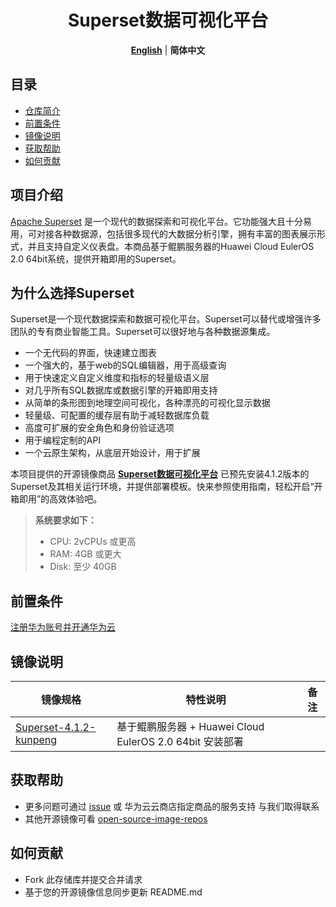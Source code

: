  <h1 align="center">Superset数据可视化平台</h1>
  <p align="center">
    <a href="README.md"><strong>English</strong></a> | <strong>简体中文</strong>
  </p>


## 目录

- [仓库简介](#项目介绍)
- [前置条件](#前置条件)
- [镜像说明](#镜像说明)
- [获取帮助](#获取帮助)
- [如何贡献](#如何贡献)

## 项目介绍

[Apache Superset](https://github.com/apache/superset) 是一个现代的数据探索和可视化平台。它功能强大且十分易用，可对接各种数据源，包括很多现代的大数据分析引擎，拥有丰富的图表展示形式，并且支持自定义仪表盘。本商品基于鲲鹏服务器的Huawei Cloud EulerOS 2.0 64bit系统，提供开箱即用的Superset。

## 为什么选择Superset

Superset是一个现代数据探索和数据可视化平台。Superset可以替代或增强许多团队的专有商业智能工具。Superset可以很好地与各种数据源集成。

- 一个无代码的界面，快速建立图表
- 一个强大的，基于web的SQL编辑器，用于高级查询
- 用于快速定义自定义维度和指标的轻量级语义层
- 对几乎所有SQL数据库或数据引擎的开箱即用支持
- 从简单的条形图到地理空间可视化，各种漂亮的可视化显示数据
- 轻量级、可配置的缓存层有助于减轻数据库负载
- 高度可扩展的安全角色和身份验证选项
- 用于编程定制的API
- 一个云原生架构，从底层开始设计，用于扩展

本项目提供的开源镜像商品 [**Superset数据可视化平台**](https://marketplace.huaweicloud.com/contents/00197895-dcb9-4af3-9ba1-ac33ab509a8f#productid=OFFI1131119448706367488) 已预先安装4.1.2版本的Superset及其相关运行环境，并提供部署模板。快来参照使用指南，轻松开启“开箱即用”的高效体验吧。


> **系统要求如下：**
> - CPU: 2vCPUs 或更高
> - RAM: 4GB 或更大
> - Disk: 至少 40GB

## 前置条件
[注册华为账号并开通华为云](https://support.huaweicloud.com/usermanual-account/account_id_001.html)

## 镜像说明

| 镜像规格                                                                                                      | 特性说明 | 备注 |
|-----------------------------------------------------------------------------------------------------------| --- | --- |
| [Superset-4.1.2-kunpeng](https://github.com/HuaweiCloudDeveloper/superset-image/tree/Superset-4.1.2-kunpeng) | 基于鲲鹏服务器 + Huawei Cloud EulerOS 2.0 64bit 安装部署 |  |

## 获取帮助
- 更多问题可通过 [issue](https://github.com/HuaweiCloudDeveloper/superset-image/issues) 或 华为云云商店指定商品的服务支持 与我们取得联系
- 其他开源镜像可看 [open-source-image-repos](https://github.com/HuaweiCloudDeveloper/open-source-image-repos)

## 如何贡献
- Fork 此存储库并提交合并请求
- 基于您的开源镜像信息同步更新 README.md